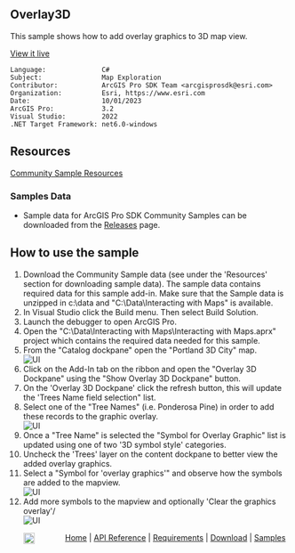 ## Overlay3D

<!-- TODO: Write a brief abstract explaining this sample -->
This sample shows how to add overlay graphics to 3D map view.  
  


<a href="https://pro.arcgis.com/en/pro-app/sdk/" target="_blank">View it live</a>

<!-- TODO: Fill this section below with metadata about this sample-->
```
Language:              C#
Subject:               Map Exploration
Contributor:           ArcGIS Pro SDK Team <arcgisprosdk@esri.com>
Organization:          Esri, https://www.esri.com
Date:                  10/01/2023
ArcGIS Pro:            3.2
Visual Studio:         2022
.NET Target Framework: net6.0-windows
```

## Resources

[Community Sample Resources](https://github.com/Esri/arcgis-pro-sdk-community-samples#resources)

### Samples Data

* Sample data for ArcGIS Pro SDK Community Samples can be downloaded from the [Releases](https://github.com/Esri/arcgis-pro-sdk-community-samples/releases) page.  

## How to use the sample
<!-- TODO: Explain how this sample can be used. To use images in this section, create the image file in your sample project's screenshots folder. Use relative url to link to this image using this syntax: ![My sample Image](FacePage/SampleImage.png) -->
1. Download the Community Sample data (see under the 'Resources' section for downloading sample data).  The sample data contains required data for this sample add-in.  Make sure that the Sample data is unzipped in c:\data and "C:\Data\Interacting with Maps" is available.
2. In Visual Studio click the Build menu. Then select Build Solution.  
3. Launch the debugger to open ArcGIS Pro.  
4. Open the "C:\Data\Interacting with Maps\Interacting with Maps.aprx" project which contains the required data needed for this sample.  
5. From the "Catalog dockpane" open the "Portland 3D City" map.  
![UI](Screenshots/Screen0.png)   
6. Click on the Add-In tab on the ribbon and open the "Overlay 3D Dockpane" using the "Show Overlay 3D Dockpane" button.  
7. On the 'Overlay 3D Dockpane' click the refresh button, this will update the 'Trees Name field selection" list.  
8. Select one of the "Tree Names" (i.e. Ponderosa Pine) in order to add these records to the graphic overlay.  
![UI](Screenshots/Screen01.png)   
9. Once a "Tree Name" is selected the "Symbol for Overlay Graphic" list is updated using one of two '3D symbol style' categories.  
10. Uncheck the 'Trees' layer on the content dockpane to better view the added overlay graphics.  
11. Select a "Symbol for 'overlay graphics'" and observe how the symbols are added to the mapview.  
![UI](Screenshots/Screen02.png)   
12. Add more symbols to the mapview and optionally 'Clear the graphics overlay'/  
![UI](Screenshots/Screen1.png)    
  

<!-- End -->

&nbsp;&nbsp;&nbsp;&nbsp;&nbsp;&nbsp;<img src="https://esri.github.io/arcgis-pro-sdk/images/ArcGISPro.png"  alt="ArcGIS Pro SDK for Microsoft .NET Framework" height = "20" width = "20" align="top"  >
&nbsp;&nbsp;&nbsp;&nbsp;&nbsp;&nbsp;&nbsp;&nbsp;&nbsp;&nbsp;&nbsp;&nbsp;
[Home](https://github.com/Esri/arcgis-pro-sdk/wiki) | <a href="https://pro.arcgis.com/en/pro-app/latest/sdk/api-reference" target="_blank">API Reference</a> | [Requirements](https://github.com/Esri/arcgis-pro-sdk/wiki#requirements) | [Download](https://github.com/Esri/arcgis-pro-sdk/wiki#installing-arcgis-pro-sdk-for-net) | <a href="https://github.com/esri/arcgis-pro-sdk-community-samples" target="_blank">Samples</a>
